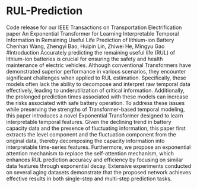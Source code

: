 # RUL-Prediction
Code release for our IEEE Transactions on Transportation Electrification paper An Exponential Transformer for Learning Interpretable Temporal Information in Remaining Useful Life Prediction of lithium-ion Battery
Chenhan Wang, Zhengyi Bao, Huipin Lin, Zhiwei He, Mingyu Gao
#Introduction
Accurately predicting the remaining useful life (RUL) of lithium-ion batteries is crucial for ensuring the safety and health maintenance of electric vehicles. Although conventional Transformers have demonstrated superior performance in various scenarios, they encounter significant challenges when applied to RUL estimation. Specifically, these models often lack the ability to decompose and interpret raw temporal data effectively, leading to underutilization of critical information. Additionally, the prolonged prediction times associated with these models can increase the risks associated with safe battery operation. To address these issues while preserving the strengths of Transformer-based temporal modeling, this paper introduces a novel Exponential Transformer designed to learn interpretable temporal features. Given the declining trend in battery capacity data and the presence of fluctuating information, this paper first extracts the level component and the fluctuation component from the original data, thereby decomposing the capacity information into interpretable time-series features. Furthermore, we propose an exponential attention mechanism to replace the self-attention mechanism, which enhances RUL prediction accuracy and efficiency by focusing on similar data features through exponential decay. Extensive experiments conducted on several aging datasets demonstrate that the proposed network achieves effective results in both single-step and multi-step prediction tasks. 
